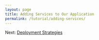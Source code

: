 ```yaml
---
layout: page
title: Adding Services to Our Application
permalink: /tutorial/adding-services/
---
```


Next: [Deployment Strategies](../deployment/)
